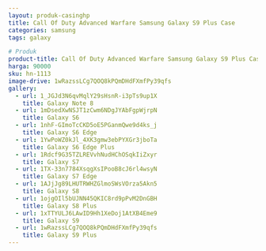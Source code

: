```yaml
---
layout: produk-casinghp
title: Call Of Duty Advanced Warfare Samsung Galaxy S9 Plus Case
categories: samsung
tags: galaxy

# Produk
product-title: Call Of Duty Advanced Warfare Samsung Galaxy S9 Plus Case
harga: 90000
sku: hn-1113
image-drive: 1wRazssLCg7QOQ8kPQmDHdFXmfPy39qfs
gallery:
  - url: 1_JGJd3N6qvMqlY29sHsnR-i3pTs9up1X
    title: Galaxy Note 8
  - url: 1mDsedXwNSJT1zCwm6NDgJYAbFgpWjrpN
    title: Galaxy S6
  - url: 1nhF-GImoTcCKD5oE5PGanmQwe9d4ks_j
    title: Galaxy S6 Edge
  - url: 1YwPoWZ0kJl_4XK3gmw3ebPYXGr3jboTa
    title: Galaxy S6 Edge Plus
  - url: 1Rdcf9G35TZLREVvhNudHChOSqkIiZxyr
    title: Galaxy S7
  - url: 1TX-33n7784XsqgXsIPooB8cJ6rl4wsyN
    title: Galaxy S7 Edge
  - url: 1AJjJg89LHUTRWHZGlmoSWsVOrza5Akn5
    title: Galaxy S8
  - url: 1ojgOIl5bUJNN45QKIC8rd9pPvM2DnGBH
    title: Galaxy S8 Plus
  - url: 1xTTYULJ6LAwID9Hh1XeDoj1AtXB4Eme9
    title: Galaxy S9
  - url: 1wRazssLCg7QOQ8kPQmDHdFXmfPy39qfs
    title: Galaxy S9 Plus
---
```


